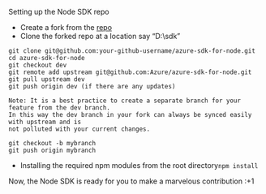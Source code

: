 Setting up the Node SDK repo


* Create a fork from the [repo](https://github.com/Azure/azure-sdk-for-node)
* Clone the forked repo at a location say “D:\sdk”
```
git clone git@github.com:your-github-username/azure-sdk-for-node.git
cd azure-sdk-for-node
git checkout dev
git remote add upstream git@github.com:Azure/azure-sdk-for-node.git
git pull upstream dev
git push origin dev (if there are any updates)

Note: It is a best practice to create a separate branch for your feature from the dev branch. 
In this way the dev branch in your fork can always be synced easily with upstream and is 
not polluted with your current changes.

git checkout -b mybranch 
git push origin mybranch
```

* Installing the required npm modules from the root directory```npm install```

Now, the Node SDK is ready for you to make a marvelous contribution :+1
